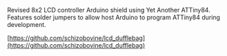 Revised 8x2 LCD controller Arduino shield using Yet Another ATTiny84. Features solder jumpers to allow host Arduino to program ATTiny84 during development.

[https://github.com/schizobovine/lcd_dufflebag](https://github.com/schizobovine/lcd_dufflebag)
